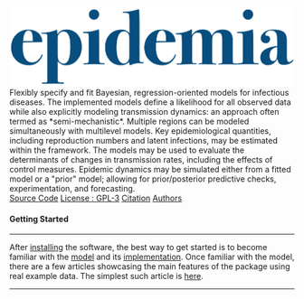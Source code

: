 
<img src="man/figures/logo_big.png" class="mainimg" />

<div class="subtext">
Flexibly specify and fit Bayesian, regression-oriented models for infectious diseases.
The implemented models define a likelihood for all observed data while also explicitly modeling transmission dynamics: an approach often termed as *semi-mechanistic*. Multiple regions can
be modeled simultaneously with multilevel models. Key epidemiological quantities, including reproduction numbers and latent infections, may be estimated within the framework. The models may be used to  evaluate the determinants of changes in transmission rates, including the effects  of control measures. Epidemic dynamics may be simulated either from a fitted model or a "prior" model; allowing for prior/posterior predictive checks, experimentation, and forecasting.
</div>

<div class="row">
  <div class="span12">
    <div class = "btn-toolbar">
      <div class="btn-group btn-group-sm">
        <a class="btn btn-primary" href="https://github.com/ImperialCollegeLondon/epidemia">Source Code</a>
        <a class="btn btn-primary" href="https://www.r-project.org/Licenses/GPL-3">License : GPL-3</a>
        <a class="btn btn-primary" href="authors.html">Citation</a>
        <a class="btn btn-primary" href="authors.html">Authors</a>
      </div>
    </div>
  </div>
</div>



<div class="getting_started">
<h4> Getting Started </h4>
<hr>

After [installing](articles/install.html) the software, the best way to get started is to become familiar with the [model](articles/model-description.html) and its [implementation](articles/model-implementation.html). Once familiar with the model, there are a few articles showcasing the main features of the package using real example data. The simplest such article is [here](articles/flu.html).

<hr>
</div>



<!-- <div class="row text-center">
  <div class='col-lg-3'>
    <div class="btn-group buttons"><a href="#the_coral"><button type="button" class="btn btn-primary btn-lg">The Coral</button></a></div>
  </div>

  <div class='col-lg-3'>
    <div class="btn-group buttons"><a href="#early_solo"><button type="button" class="btn btn-warning btn-lg"id="target1">Early Solo</button></a></div>
  </div>
  <div class='col-lg-3'>
    <div class="btn-group buttons"><a href="#later_works"><button type="button" class="btn btn-danger btn-lg">Later Works</button></a></div>
  </div>
  <div class='col-lg-3'>
    <div class="btn-group buttons"><a href="#Social_Media"><button type="button" class="btn btn-default btn-lg">Social Media</button></a></div>
  </div>
</div> -->